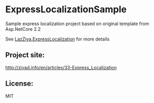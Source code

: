 # ExpressLocalizationSample
Sample express localization project based on original template from Asp.NetCore 2.2

See [LazZiya.ExpressLocalization](https://github.com/LazZiya/ExpressLocalization) for more details

## Project site:
http://ziyad.info/en/articles/33-Express_Localization

## License:
MIT
